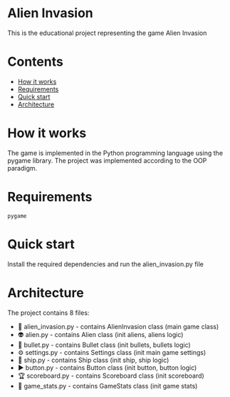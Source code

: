 # Alien Invasion
This is the educational project representing the game Alien Invasion

# Contents
- [How it works](#how-it-works)
- [Requirements](#requirements)
- [Quick start](#quick-start)
- [Architecture](#architecture)

# How it works
The game is implemented in the Python programming language using the pygame library. The project was implemented according to the OOP paradigm.

# Requirements
```
pygame
```

# Quick start
Install the required dependencies and run the alien_invasion.py file

# Architecture
The project contains 8 files:
* 👾 alien_invasion.py - contains AlienInvasion class (main game class)
* 👽 alien.py - contains Alien class (init aliens, aliens logic)
* 🔫 bullet.py - contains Bullet class (init bullets, bullets logic)
* ⚙️ settings.py - contains Settings class (init main game settings)
* 🚀 ship.py - contains Ship class (init ship, ship logic)
* ▶️ button.py - contains Button class (init button, button logic) 
* 🏆 scoreboard.py - contains Scoreboard class (init scoreboard)
* 📶 game_stats.py - contains GameStats class (init game stats)
